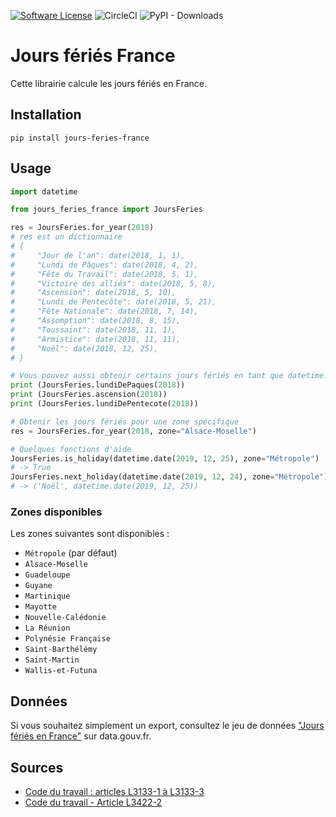 [![Software License](https://img.shields.io/badge/License-MIT-orange.svg?style=flat-square)](https://github.com/etalab/jours-feries-france/blob/master/LICENSE.md)
![CircleCI](https://img.shields.io/circleci/project/github/etalab/jours-feries-france.svg?style=flat-square)
![PyPI - Downloads](https://img.shields.io/pypi/dm/jours-feries-france.svg?style=flat-square)

# Jours fériés France
Cette librairie calcule les jours fériés en France.

## Installation
```
pip install jours-feries-france
```

## Usage
```python
import datetime

from jours_feries_france import JoursFeries

res = JoursFeries.for_year(2018)
# res est un dictionnaire
# {
#     "Jour de l'an": date(2018, 1, 1),
#     "Lundi de Pâques": date(2018, 4, 2),
#     "Fête du Travail": date(2018, 5, 1),
#     "Victoire des alliés": date(2018, 5, 8),
#     "Ascension": date(2018, 5, 10),
#     "Lundi de Pentecôte": date(2018, 5, 21),
#     "Fête Nationale": date(2018, 7, 14),
#     "Assomption": date(2018, 8, 15),
#     "Toussaint": date(2018, 11, 1),
#     "Armistice": date(2018, 11, 11),
#     "Noël": date(2018, 12, 25),
# }

# Vous pouvez aussi obtenir certains jours fériés en tant que datetime.date
print (JoursFeries.lundiDePaques(2018))
print (JoursFeries.ascension(2018))
print (JoursFeries.lundiDePentecote(2018))

# Obtenir les jours fériés pour une zone spécifique
res = JoursFeries.for_year(2018, zone="Alsace-Moselle")

# Quelques fonctions d'aide
JoursFeries.is_holiday(datetime.date(2019, 12, 25), zone="Métropole")
# -> True
JoursFeries.next_holiday(datetime.date(2019, 12, 24), zone="Métropole")
# -> ('Noël', datetime.date(2019, 12, 25))
```

### Zones disponibles
Les zones suivantes sont disponibles :
- `Métropole` (par défaut)
- `Alsace-Moselle`
- `Guadeloupe`
- `Guyane`
- `Martinique`
- `Mayotte`
- `Nouvelle-Calédonie`
- `La Réunion`
- `Polynésie Française`
- `Saint-Barthélémy`
- `Saint-Martin`
- `Wallis-et-Futuna`

## Données
Si vous souhaitez simplement un export, consultez le jeu de données ["Jours fériés en France"](https://www.data.gouv.fr/fr/datasets/jours-feries-en-france/) sur data.gouv.fr.

## Sources
- [Code du travail : articles L3133-1 à L3133-3](https://www.legifrance.gouv.fr/affichCode.do?idSectionTA=LEGISCTA000033008129&cidTexte=LEGITEXT000006072050)
- [ Code du travail - Article L3422-2](https://www.legifrance.gouv.fr/affichCodeArticle.do?idArticle=LEGIARTI000035902463&cidTexte=LEGITEXT000006072050)
